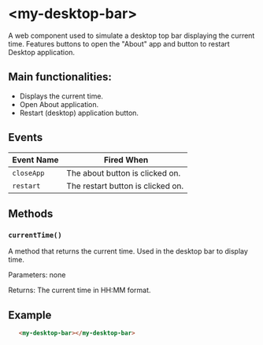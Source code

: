 # &lt;my-desktop-bar&gt;
A web component used to simulate a desktop top bar displaying the current time.
Features buttons to open the "About" app and button to restart Desktop application.

## Main functionalities: 
* Displays the current time.
* Open About application.
* Restart (desktop) application button.

## Events
| Event Name | Fired When |
|------------|------------|
| `closeApp`| The about button is clicked on.
| `restart`| The restart button is clicked on.

## Methods

### `currentTime()`
A method that returns the current time.
Used in the desktop bar to display time. 

Parameters: none

Returns: The current time in HH:MM format.

## Example
```html
   <my-desktop-bar></my-desktop-bar>
```
